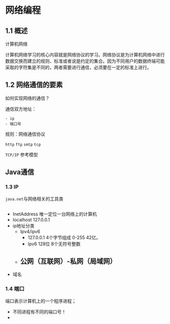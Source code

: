 # 网络编程

## 1.1 概述

计算机网络

计算机网络学习的核心内容就是网络协议的学习。网络协议是为计算机网络中进行数据交换而建立的规则、标准或者说是约定的集合。因为不同用户的数据终端可能采取的字符集是不同的，两者需要进行通信，必须要在一定的标准上进行。

## 1.2 网络通信的要素

如何实现网络的通信？

通信双方地址：

	- ip
	- 端口号

规则：网络通信协议

`http` `ftp` `smtp` `tcp` 

`TCP/IP` 参考模型



## Java通信

### 1.3 IP

`java.net`与网络相关的工具类

```

```

- InetAddress 唯一定位一台网络上的计算机
- localhost 127.0.0.1
- ip地址分类
  - Ipv4/ipv6
    - 127.0.0.1 4个字节组成 0-255 42亿。
    - Ipv6 128位 8个无符号整数
  - 公网（互联网）-私网（局域网）
    -  
- 域名



### 1.4 端口

端口表示计算机上的一个程序进程；

- 不同进程有不同的端口号！
- 

